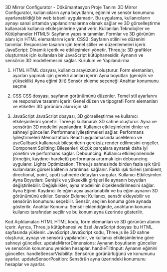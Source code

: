 3D Mirror Configurator - Dökümantasyon
Proje Tanımı
3D Mirror Configurator, kullanıcıların ayna boyutlarını, eğimini ve sensör konumunu ayarlanabildiği bir web tabanlı uygulamadır. Bu uygulama, kullanıcıların aynayı sanal ortamda yapılandırmalarına olanak sağlar ve 3D görselleştirme kullanarak kullanıcı etkileşimlerine yanıt verir.
Kullanılan Teknolojiler ve Kütüphaneler
HTML5: Sayfanın yapısını tanımlar. Formlar ve 3D görünüm alanı için HTML elemanlarını içerir.
CSS3: Sayfanın stilini ve düzenini tanımlar. Responsive tasarım için temel stiller ve düzenlemeleri içerir.
JavaScript: Dinamik içerik ve etkileşimleri yönetir.
Three.js: 3D grafikler oluşturmak için kullanılan bir JavaScript kütüphanesidir. Aynanın ve sensörün 3D modellemesini sağlar.
Kurulum ve Yapılandırma
1. HTML
HTML dosyası, kullanıcı arayüzünü oluşturur. Form elemanları, ayarları yapmak için gerekli alanları içerir:
Ayna boyutları (genişlik ve yükseklik)
Ayna eğimi (tilt)
Sensör ekleme seçeneği
Anahtar konumunu seçme
2. CSS
CSS dosyası, sayfanın görünümünü düzenler. Temel stil ayarlarını ve responsive tasarımı içerir:
Genel düzen ve tipografi
Form elemanları ve etiketler
3D görünüm alanı için stil


3. JavaScript
JavaScript dosyası, 3D görselleştirme ve kullanıcı etkileşimlerini yönetir:
Three.js kullanarak 3D sahne oluşturur.
Ayna ve sensörün 3D modelini yapılandırır.
Kullanıcı etkileşimlerini dinler ve sahneyi günceller.
Performans iyileştirmeleri sağlar.
Performans İyileştirmeleri
Memoization: React uygulamasında useMemo ve useCallback kullanarak bileşenlerin gereksiz render edilmesini engeller.
Component Splitting: Bileşenleri küçük parçalara ayırarak daha iyi yönetim ve performans sağlar.
Debouncing: Kullanıcı etkileşimlerinde (örneğin, kaydırıcı hareketi) performansı artırmak için debouncing uygulanır.
Lights Optimization: Three.js sahnesinde birden fazla ışık türü kullanılarak görsel kalitenin artırılması sağlanır. Farklı ışık türleri (ambient, directional, point, spot) sahnede detayları vurgular.
Kullanıcı Etkileşimleri
Ayna Boyutları: Genişlik ve yükseklik girişleri ile aynanın boyutları değiştirilebilir. Değişiklikler, ayna modelinin ölçeklendirilmesini sağlar.
Ayna Eğimi: Kaydırıcı ile eğim açısı ayarlanabilir ve bu eğim aynanın 3D görünümünü etkiler.
Sensör Ekleme: Kullanıcı, sensör ekleyebilir ve sensörün konumunu seçebilir. Sensör, seçilen konuma göre aynada gösterilir.
Anahtar Konumu: Sensör eklendiğinde, anahtarın konumu kullanıcı tarafından seçilir ve bu konum ayna üzerinde gösterilir.





Kod Açıklamaları
HTML
HTML kodu, form elemanları ve 3D görünüm alanını içerir. Ayrıca, Three.js kütüphanesi ve özel JavaScript dosyası bu HTML sayfasında yüklenir.
JavaScript
JavaScript kodu, Three.js ile 3D sahne oluşturur, aynayı ve sensörü yapılandırır, ve kullanıcı etkileşimlerine göre sahneyi günceller.
updateMirrorDimensions: Aynanın boyutlarını günceller ve sensörün konumunu yeniden hesaplar.
handleTiltInput: Aynanın eğimini günceller.
handleSensorVisibility: Sensörün görünürlüğünü ve konumunu ayarlar.
updateSensorPosition: Sensörün ayna üzerindeki konumunu hesaplar ve ayarlar.


